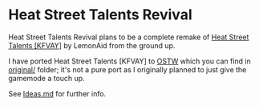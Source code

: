 # Heat Street Talents Revival
Heat Street Talents Revival plans to be a complete remake of [Heat Street Talents [KFVAY]](https://workshop.codes/KFVAY) by LemonAid from the ground up.

I have ported Heat Street Talents [KFVAY] to [OSTW](https://github.com/ItsDeltin/Overwatch-Script-To-Workshop) which you can find in [original/](./original/) folder; it's not a pure port as I originally planned to just give the gamemode a touch up.

See [Ideas.md](ideas.md) for further info.

